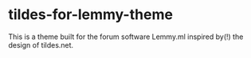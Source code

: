 # tildes-for-lemmy-theme
This is a theme built for the forum software Lemmy.ml inspired by(!) the design of tildes.net. 
